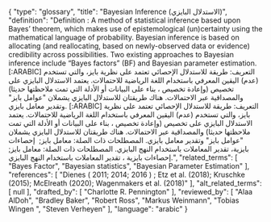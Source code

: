 {
    "type": "glossary",
    "title": "Bayesian Inference (الاستدلال البايزي)",
    "definition": "Definition : A method of statistical inference based upon Bayes’ theorem, which makes use of epistemological (un)certainty using the mathematical language of probability. Bayesian inference is based on allocating (and reallocating, based on newly-observed data or evidence) credibility across possibilities. Two existing approaches to Bayesian inference include “Bayes factors” (BF) and Bayesian parameter estimation. [:ARABIC] التعريف: طريقة للاستدلال الإحصائي تعتمد على نظرية بايز، والتي تستخدم (عدم) اليقين المعرفي باستخدام اللغة الرياضية للاحتمالات. يعتمد الاستدلال البايزي على تخصيص (وإعادة تخصيص ، بناء على البيانات أو الأدلة التي تمت ملاحظتها حديثا) والمصداقية عبر الاحتمالات. هناك طريقتان للاستدلال البايزي يشملان \"عوامل بايز\" وتقدير معامل بايزي. [:ARABIC] التعريف: طريقة للاستدلال الإحصائي تعتمد على نظرية بايز، والتي تستخدم (عدم) اليقين المعرفي باستخدام اللغة الرياضية للاحتمالات. يعتمد الاستدلال البايزي على تخصيص (وإعادة تخصيص ، بناء على البيانات أو الأدلة التي تمت ملاحظتها حديثا) والمصداقية عبر الاحتمالات. هناك طريقتان للاستدلال البايزي يشملان \"عوامل بايز\" وتقدير معامل بايزي. المصطلحات ذات الصلة: معامل بايز;  إحصاءات بايزية، تقدير المعاملات باستخدام النهج البايزي. المصطلحات ذات الصلة: معامل بايز; إحصاءات بايزية ، تقدير المعاملات باستخدام النهج البايزي.",
    "related_terms": [
        "Bayes Factor",
        "Bayesian statistics",
        "Bayesian Parameter Estimation"
    ],
    "references": [
        "Dienes ( 2011; 2014; 2016 ) ; Etz et al. (2018); Kruschke (2015); McElreath (2020); Wagenmakers et al. (2018)"
    ],
    "alt_related_terms": [
        null
    ],
    "drafted_by": [
        "Charlotte R. Pennington"
    ],
    "reviewed_by": [
        "Alaa AlDoh",
        "Bradley Baker",
        "Robert Ross",
        "Markus Weinmann",
        "Tobias Wingen ",
        "Steven Verheyen"
    ],
    "language": "arabic"
}